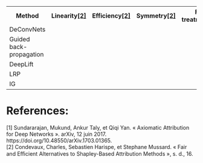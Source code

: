 
<table>
  <tr>
    <th>Method</th>
    <th>Linearity<a href="#2">[2]</a></th>
    <th>Efficiency<a href="#2">[2]</a></th>
    <th>Symmetry<a href="#2">[2]</a></th>
    <th>Fair <br> treatment<a href="#2">[2]</a></th>
    <th>Sensitivity <a href="#1">[1]</a></th>
    <th>Implementation <br> Invariance <a href="#1">[1]</a></th>
    <th>Completeness <br> Invariance <a href="#1">[1]</a></th>
  </tr>
  
  <tr>
    <td>DeConvNets</td>
    <td class="lin"></td>
    <td class="eff"></td>
    <td class="symm"></td>
    <td class="fair"></td>
    <td class="sens">x</td>
    <td class="impl"></td>
    <td class="comp"></td>
  </tr>
  
  <tr>
    <td>Guided back-propagation</td>
    <td class="lin"></td>
    <td class="eff"></td>
    <td class="symm"></td>
    <td class="fair"></td>
    <td class="sens">x</td>
    <td class="impl"></td>
  </tr>
  
  <tr>
    <td>DeepLift</td>
    <td class="lin"></td>
    <td class="eff"></td>
    <td class="symm"></td>
    <td class="fair"></td>
    <td class="sens">o</td>
    <td class="impl">x</td>
  </tr>
  
  <tr>
    <td>LRP</td>
    <td class="lin"></td>
    <td class="eff"></td>
    <td class="symm"></td>
    <td class="fair"></td>
    <td class="sens">o</td>
    <td class="impl">x</td>
  </tr>
  
  <tr>
    <td>IG</td>
    <td class="lin"></td>
    <td class="eff"></td>
    <td class="symm"></td>
    <td class="fair"></td>
    <td class="sens">o</td>
    <td class="impl"></td>
    <td class="comp">x</td>
  </tr>
  
  

</table>
  

# References:
<div class="csl-entry"> <a id="1"> [1] </a> Sundararajan, Mukund, Ankur Taly, et Qiqi Yan. « Axiomatic Attribution for Deep Networks ». arXiv, 12 juin 2017. https://doi.org/10.48550/arXiv.1703.01365. </div>

<div class="csl-entry"> <a id="2"> [2] </a> Condevaux, Charles, Sebastien Harispe, et Stephane Mussard. « Fair and Eﬃcient Alternatives to Shapley-Based Attribution Methods », s. d., 16. </div>

